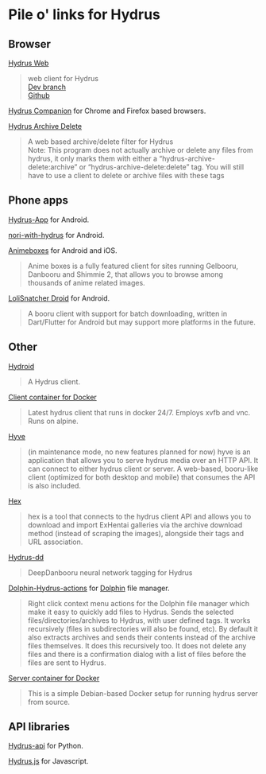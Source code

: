 # Pile o' links for Hydrus

## Browser
[Hydrus Web](https://hydrus.app/)
> web client for Hydrus  
> [Dev branch](https://dev.hydrus.app/)  
> [Github](https://github.com/floogulinc/hydrus-web)

[Hydrus Companion](https://gitgud.io/prkc/hydrus-companion) for Chrome and Firefox based browsers.

[Hydrus Archive Delete](https://gitgud.io/koto/hydrus-archive-delete)
> A web based archive/delete filter for Hydrus  
Note: This program does not actually archive or delete any files from hydrus, it only marks them with either a
“hydrus-archive-delete:archive” or “hydrus-archive-delete:delete” tag. You will still have to use a client to delete or archive files with these tags

## Phone apps
[Hydrus-App](https://github.com/git4unrealnondev/Hydrus-App) for Android.

[nori-with-hydrus](https://github.com/glael/nori-with-hydrus/) for Android.

[Animeboxes](https://www.animebox.es/) for Android and iOS.
> Anime boxes is a fully featured client for sites running Gelbooru, Danbooru and Shimmie 2, that allows you to browse among thousands of anime related images.

[LoliSnatcher Droid](https://github.com/NO-ob/LoliSnatcher_Droid) for Android.
> A booru client with support for batch downloading, written in Dart/Flutter for Android but may support more platforms in the future.

## Other

[Hydroid](https://github.com/thatfuckingbird/hydroid)
> A Hydrus client.

[Client container for Docker](https://hub.docker.com/r/suika/hydrus)
> Latest hydrus client that runs in docker 24/7. Employs xvfb and vnc. Runs on alpine.

[Hyve](https://github.com/imtbl/hyve)
> (in maintenance mode, no new features planned for now)
hyve is an application that allows you to serve hydrus media over an HTTP API. It can connect to either hydrus client or server. A web-based, booru-like client (optimized for both desktop and mobile) that consumes the API is also included.

[Hex](https://github.com/imtbl/hex)
> hex is a tool that connects to the hydrus client API and allows you to download and import ExHentai galleries via the archive download method (instead of scraping the images), alongside their tags and URL association.

[Hydrus-dd](https://gitgud.io/koto/hydrus-dd)
> DeepDanbooru neural network tagging for Hydrus

[Dolphin-Hydrus-actions](https://gitgud.io/prkc/dolphin-hydrus-actions) for [Dolphin](https://kde.org/applications/en/dolphin) file manager.
> Right click context menu actions for the Dolphin file manager which make it easy to quickly add files to Hydrus.
Sends the selected files/directories/archives to Hydrus, with user defined tags. It works recursively (files in subdirectories will also be found, etc).
By default it also extracts archives and sends their contents instead of the archive files themselves. It does this recursively too.
It does not delete any files and there is a confirmation dialog with a list of files before the files are sent to Hydrus.

[Server container for Docker](https://hub.docker.com/r/mtbl/hydrus-server-docker)
> This is a simple Debian-based Docker setup for running hydrus server from source.

## API libraries
[Hydrus-api](https://gitlab.com/cryzed/hydrus-api) for Python.

[Hydrus.js](https://github.com/cravxx/hydrus.js) for Javascript.
